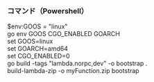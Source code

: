### コマンド（Powershell）
$env:GOOS = "linux"  
go env GOOS CGO_ENABLED GOARCH  
set GOOS=linux  
set GOARCH=amd64  
set CGO_ENABLED=0  
go build -tags "lambda.norpc,dev" -o bootstrap .  
build-lambda-zip -o myFunction.zip bootstrap  